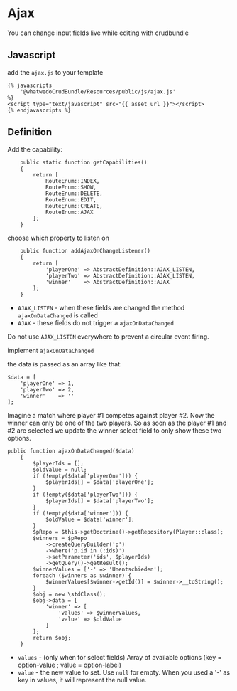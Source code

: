 # Ajax

You can change input fields live while editing with crudbundle

## Javascript
add the `ajax.js` to your template
```
{% javascripts
    '@whatwedoCrudBundle/Resources/public/js/ajax.js'
%}
<script type="text/javascript" src="{{ asset_url }}"></script>
{% endjavascripts %}
```

## Definition

Add the capability:
```
    public static function getCapabilities()
    {
        return [
            RouteEnum::INDEX,
            RouteEnum::SHOW,
            RouteEnum::DELETE,
            RouteEnum::EDIT,
            RouteEnum::CREATE,
            RouteEnum::AJAX
        ];
    }
```

choose which property to listen on
``` 
    public function addAjaxOnChangeListener()
    {
        return [
            'playerOne' => AbstractDefinition::AJAX_LISTEN,
            'playerTwo' => AbstractDefinition::AJAX_LISTEN,
            'winner'    => AbstractDefinition::AJAX
        ];
    }
```

* `AJAX_LISTEN` - when these fields are changed the method `ajaxOnDataChanged` is called
* `AJAX` - these fields do not trigger a `ajaxOnDataChanged` 

Do not use `AJAX_LISTEN` everywhere to prevent a circular event firing. 

implement `ajaxOnDataChanged`

the data is passed as an array like that:
```
$data = [
	'playerOne' => 1,
	'playerTwo' => 2,
	'winner'    => ''
];
```
Imagine a match where player #1 competes against player #2. Now the winner can only be one of the two players. So as
soon as the player #1 and #2 are selected we update the winner select field to only show these two options. 
``` 
public function ajaxOnDataChanged($data)
    {
        $playerIds = [];
        $oldValue = null;
        if (!empty($data['playerOne'])) {
            $playerIds[] = $data['playerOne'];
        }
        if (!empty($data['playerTwo'])) {
            $playerIds[] = $data['playerTwo'];
        }
        if (!empty($data['winner'])) {
            $oldValue = $data['winner'];
        }
        $pRepo = $this->getDoctrine()->getRepository(Player::class);
        $winners = $pRepo
            ->createQueryBuilder('p')
            ->where('p.id in (:ids)')
            ->setParameter('ids', $playerIds)
            ->getQuery()->getResult();
        $winnerValues = ['-' => 'Unentschieden'];
        foreach ($winners as $winner) {
            $winnerValues[$winner->getId()] = $winner->__toString();
        }
        $obj = new \stdClass();
        $obj->data = [
            'winner' => [
                'values' => $winnerValues,
                'value' => $oldValue
            ]
        ];
        return $obj;
    }
```
* `values` - (only when for select fields) Array of available options (key = option-value ; value = option-label)
* `value` - the new value to set. Use `null` for empty. When you used a '-' as key in values, it will represent the null value.  